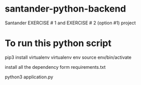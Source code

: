# santander-python-backend
Santander EXERCISE # 1 and EXERCISE # 2 (option #1) project

# To run this python script
pip3 install virtualenv
virtualenv env
source env/bin/activate

install all the dependency form requirements.txt

python3 application.py
